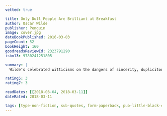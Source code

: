 ```yaml
---
vetted: true

title: Only Dull People Are Brilliant at Breakfast
author: Oscar Wilde
publisher: Penguin
image: cover.jpg
dateBookPublished: 2016-03-03
pageCount: 52
bookHeight: 160
goodreadsReviewId: 2323791290
isbn13: 9780241251805

summary: |
  Wilde's celebrated witticisms on the dangers of sincerity, duplicitous biographers, the stupidity of the English - and his own genius.

rating5: 3
rating7: 3

readDates: [[2018-03-04, 2018-03-11]]
dateRated: 2018-03-11

tags: [type-non-fiction, sub-quotes, form-paperback, pub-little-black-classics]
---
```

